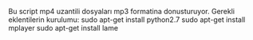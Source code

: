 Bu script mp4 uzantili dosyaları mp3 formatina donusturuyor.
Gerekli eklentilerin kurulumu:
sudo apt-get install python2.7
sudo apt-get install mplayer
sudo apt-get install lame

